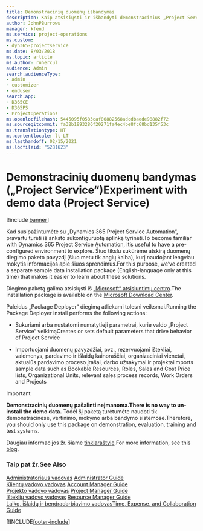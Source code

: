 ```yaml
---
title: Demonstracinių duomenų išbandymas
description: Kaip atsisiųsti ir išbandyti demonstracinius „Project Service Automation“ duomenis.
author: JohnPBurrows
manager: kfend
ms.service: project-operations
ms.custom:
- dyn365-projectservice
ms.date: 8/03/2018
ms.topic: article
ms.author: ruhercul
audience: Admin
search.audienceType:
- admin
- customizer
- enduser
search.app:
- D365CE
- D365PS
- ProjectOperations
ms.openlocfilehash: 5445095f0583caf80882568adcdbaede98882f72
ms.sourcegitcommit: fa32b1893286f20271fa4ec4be8fc68bd135f53c
ms.translationtype: HT
ms.contentlocale: lt-LT
ms.lasthandoff: 02/15/2021
ms.locfileid: "5281623"
---
```

# <a name="experiment-with-demo-data-project-service"></a><span data-ttu-id="6fa7e-103">Demonstracinių duomenų bandymas („Project Service“)</span><span class="sxs-lookup"><span data-stu-id="6fa7e-103">Experiment with demo data (Project Service)</span></span>

[!include [banner](../includes/psa-now-project-operations.md)]

<span data-ttu-id="6fa7e-104">Kad susipažintumėte su „Dynamics 365 Project Service Automation“, pravartu turėti iš anksto sukonfigūruotą aplinką tyrinėti.</span><span class="sxs-lookup"><span data-stu-id="6fa7e-104">To become familiar with Dynamics 365 Project Service Automation, it’s useful to have a pre-configured environment to explore.</span></span> <span data-ttu-id="6fa7e-105">Šiuo tikslu sukūrėme atskirą duomenų diegimo paketo pavyzdį (šiuo metu tik anglų kalba), kurį naudojant lengviau mokytis informacijos apie šiuos sprendimus.</span><span class="sxs-lookup"><span data-stu-id="6fa7e-105">For this purpose, we’ve created a separate sample data installation package (English-language only at this time) that makes it easier to learn about these solutions.</span></span> 

<span data-ttu-id="6fa7e-106">Diegimo paketą galima atsisiųsti iš [„Microsoft“ atsisiuntimų centro](https://go.microsoft.com/fwlink/?linkid=859966).</span><span class="sxs-lookup"><span data-stu-id="6fa7e-106">The installation package is available on the [Microsoft Download Center](https://go.microsoft.com/fwlink/?linkid=859966).</span></span>  

<span data-ttu-id="6fa7e-107">Paleidus „Package Deployer“ diegimą atliekami tolesni veiksmai.</span><span class="sxs-lookup"><span data-stu-id="6fa7e-107">Running the Package Deployer install performs the following actions:</span></span> 
  
-   <span data-ttu-id="6fa7e-108">Sukuriami arba nustatomi numatytieji parametrai, kurie valdo „Project Service“ veikimą</span><span class="sxs-lookup"><span data-stu-id="6fa7e-108">Creates or sets default parameters that drive behavior of Project Service</span></span>  
  
-   <span data-ttu-id="6fa7e-109">Importuojami duomenų pavyzdžiai, pvz., rezervuojami ištekliai, vaidmenys, pardavimo ir išlaidų kainoraščiai, organizaciniai vienetai, aktualūs pardavimo proceso įrašai, darbo užsakymai ir projektai</span><span class="sxs-lookup"><span data-stu-id="6fa7e-109">Imports sample data such as Bookable Resources, Roles, Sales and Cost Price lists, Organizational Units, relevant sales process records, Work Orders and Projects</span></span>    
  
> [!IMPORTANT]
> <span data-ttu-id="6fa7e-110">**Demonstracinių duomenų pašalinti neįmanoma.**</span><span class="sxs-lookup"><span data-stu-id="6fa7e-110">**There is no way to un-install the demo data.**</span></span> <span data-ttu-id="6fa7e-111">Todėl šį paketą turėtumėte naudoti tik demonstracinėse, vertinimo, mokymo arba bandymo sistemose.</span><span class="sxs-lookup"><span data-stu-id="6fa7e-111">Therefore, you should only use this package on demonstration, evaluation, training and test systems.</span></span>

<span data-ttu-id="6fa7e-112">Daugiau informacijos žr. šiame [tinklaraštyje](https://blogs.msdn.microsoft.com/crm/2017/10/24/microsoft-dynamics-365-for-field-service-and-project-service-automation-sample-data).</span><span class="sxs-lookup"><span data-stu-id="6fa7e-112">For more information, see this [blog](https://blogs.msdn.microsoft.com/crm/2017/10/24/microsoft-dynamics-365-for-field-service-and-project-service-automation-sample-data).</span></span>





  
### <a name="see-also"></a><span data-ttu-id="6fa7e-113">Taip pat žr.</span><span class="sxs-lookup"><span data-stu-id="6fa7e-113">See Also</span></span>  
 <span data-ttu-id="6fa7e-114">[Administratoriaus vadovas](../psa/admin-guide.md) </span><span class="sxs-lookup"><span data-stu-id="6fa7e-114">[Administrator Guide](../psa/admin-guide.md) </span></span>  
 <span data-ttu-id="6fa7e-115">[Klientų vadovo vadovas](../psa/account-manager-guide.md) </span><span class="sxs-lookup"><span data-stu-id="6fa7e-115">[Account Manager Guide](../psa/account-manager-guide.md) </span></span>  
 <span data-ttu-id="6fa7e-116">[Projekto vadovo vadovas](../psa/project-manager-guide.md) </span><span class="sxs-lookup"><span data-stu-id="6fa7e-116">[Project Manager Guide](../psa/project-manager-guide.md) </span></span>  
 <span data-ttu-id="6fa7e-117">[Išteklių vadovo vadovas](../psa/resource-manager-guide.md) </span><span class="sxs-lookup"><span data-stu-id="6fa7e-117">[Resource Manager Guide](../psa/resource-manager-guide.md) </span></span>  
 [<span data-ttu-id="6fa7e-118">Laiko, išlaidų ir bendradarbiavimo vadovas</span><span class="sxs-lookup"><span data-stu-id="6fa7e-118">Time, Expense, and Collaboration Guide</span></span>](../psa/time-expense-collaboration-guide.md)


[!INCLUDE[footer-include](../includes/footer-banner.md)]
